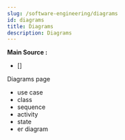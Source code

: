 ```yaml
---
slug: /software-engineering/diagrams
id: diagrams
title: Diagrams
description: Diagrams
---
```


**Main Source :**

- []

Diagrams page

- use case
- class
- sequence
- activity
- state
- er diagram
